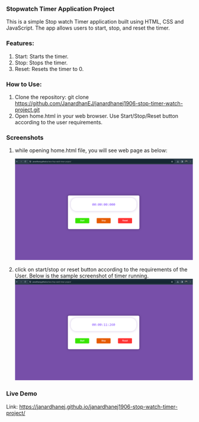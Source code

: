 ### **Stopwatch Timer Application Project**

This is a simple Stop watch Timer application built using HTML, CSS and JavaScript. The app allows users to start, stop, and reset the timer.

### **Features:**

1. Start: Starts the timer.
2. Stop: Stops the timer.
3. Reset: Resets the timer to 0.

### **How to Use:**

1. Clone the repository: git clone https://github.com/JanardhanEJ/janardhanej1906-stop-timer-watch-project.git
2. Open home.html in your web browser. Use Start/Stop/Reset button according to the user requirements.

### **Screenshots**

1. while opening home.html file, you will see web page as below:

   ![alt text](image.png)

2. click on start/stop or reset button according to the requirements of the User. Below is the sample screenshot of timer running.
   ![alt text](image-1.png)

### **Live Demo**

Link: https://janardhanej.github.io/janardhanej1906-stop-watch-timer-project/
